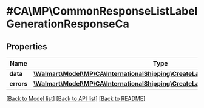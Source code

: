 # #CA\MP\CommonResponseListLabelGenerationResponseCa

## Properties

Name | Type | Description | Notes
------------ | ------------- | ------------- | -------------
**data** | [**\Walmart\Model\MP\CA\InternationalShipping\CreateLabel200ResponseData[]**](CreateLabel200ResponseData.md) | data | [optional]
**errors** | [**\Walmart\Model\MP\CA\InternationalShipping\CreateLabel200ResponseErrorsInner[]**](CreateLabel200ResponseErrorsInner.md) | errors | [optional]


[[Back to Model list]](../) [[Back to API list]](../../Api/CA/MP) [[Back to README]](../../README.md)
